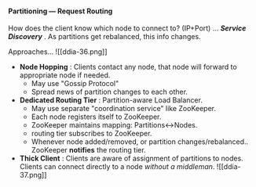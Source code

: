 
#### Partitioning — Request Routing
How does the client know which node to connect to? (IP+Port) ... _**Service Discovery**_ . As partitions get rebalanced, this info changes.

Approaches...
![[ddia-36.png]]
- **Node Hopping** : Clients contact any node, that node will forward to appropriate node if needed.
	- May use "Gossip Protocol"
	- Spread news of partition changes to each other.
- **Dedicated Routing Tier** : Partition-aware Load Balancer.
	- May use separate "coordination service" like ZooKeeper.
	- Each node registers itself to ZooKeeper.
	- ZooKeeper maintains mapping: Partitions<->Nodes.
	- routing tier subscribes to ZooKeeper.
	- Whenever node added/removed, or partition changes/rebalanced.. ZooKeeper **notifies** the routing tier.
- **Thick Client** : Clients are aware of assignment of partitions to nodes. Clients can connect directly to a node _without a middleman_.
![[ddia-37.png]]


